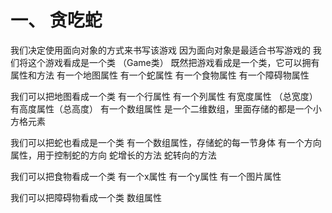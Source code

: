# 一、 贪吃蛇
我们决定使用面向对象的方式来书写该游戏
因为面向对象是最适合书写游戏的
我们将这个游戏看成是一个类 （Game类）
既然把游戏看成是一个类，它可以拥有属性和方法
有一个地图属性
有一个蛇属性
有一个食物属性
有一个障碍物属性

我们可以把地图看成一个类
有一个行属性
有一个列属性
有宽度属性 （总宽度）
有高度属性（总高度）
有一个数组属性 是一个二维数组，里面存储的都是一个小方格元素

我们可以把蛇也看成是一个类
有一个数组属性，存储蛇的每一节身体
有一个方向属性，用于控制蛇的方向
蛇增长的方法
蛇转向的方法

我们可以把食物看成一个类
有一个x属性
有一个y属性
有一个图片属性

我们可以把障碍物看成一个类
数组属性
